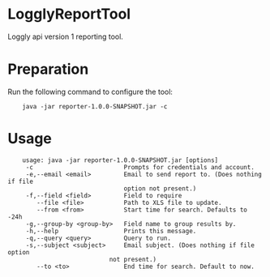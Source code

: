 LogglyReportTool
================

Loggly api version 1 reporting tool.


Preparation
===========

Run the following command to configure the tool: 

```
    java -jar reporter-1.0.0-SNAPSHOT.jar -c
```

Usage
=====

```
    usage: java -jar reporter-1.0.0-SNAPSHOT.jar [options]
     -c                         Prompts for credentials and account.
     -e,--email <email>         Email to send report to. (Does nothing if file
                                option not present.)
     -f,--field <field>         Field to require
        --file <file>           Path to XLS file to update.
        --from <from>           Start time for search. Defaults to -24h
     -g,--group-by <group-by>   Field name to group results by.
     -h,--help                  Prints this message.
     -q,--query <query>         Query to run.
     -s,--subject <subject>     Email subject. (Does nothing if file option
                            not present.)
        --to <to>               End time for search. Default to now.
```
